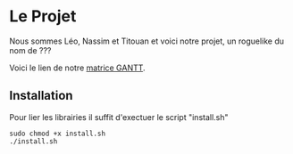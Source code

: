 
# Le Projet

Nous sommes Léo, Nassim et Titouan et voici notre projet, un roguelike du nom de ??? 


Voici le lien de notre [matrice GANTT](https://docs.google.com/spreadsheets/d/1Mg9UQ9PWvGM-6L3-nj4hynLEFj7fFx33uv-HTwo-MKw/edit#gid=0).


##  Installation 

Pour lier les librairies il suffit d'exectuer le script "install.sh"
```
sudo chmod +x install.sh
./install.sh
```

